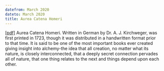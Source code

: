 ```yaml
---
datefrom: March 2020
dateto: March 2020
title: Aurea Catena Homeri
---
```


[\[pdf\]](stuff/aurea.pdf) Aurea Catena Homeri. Written in German by Dr. A. J. Kirchweger, was first printed in 1723, though it was distributed in a handwritten format prior to that time. It is said to be one of the most important books ever created giving insight into alchemy-the idea that all creation, no matter what its nature, is closely interconnected, that a deeply secret connection pervades all of nature, that one thing relates to the next and things depend upon each other.
